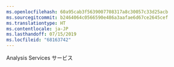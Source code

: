 ```yaml
---
ms.openlocfilehash: 60a95cab3f5639007708317a8c30057c33d25acb
ms.sourcegitcommit: b2464064c0566590e486a3aafae6d67ce2645cef
ms.translationtype: HT
ms.contentlocale: ja-JP
ms.lasthandoff: 07/15/2019
ms.locfileid: "68163742"
---
```

 Analysis Services サービス 